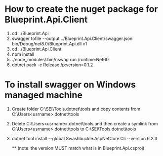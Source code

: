 # How to create the nuget package for Blueprint.Api.Client
1. cd ../Blueprint.Api
2. swagger tofile --output ../Blueprint.Api.Client/swagger.json bin/Debug/net8.0/Blueprint.Api.dll v1
3. cd ../Blueprint.Api.Client
4. npm install
5. ./node_modules/.bin/nswag run /runtime:Net60
6. dotnet pack -c Release /p:version=0.1.2


# To install swagger on Windows managed machine
1. Create folder C:\SEI\Tools\.dotnet\tools and copy contents from C:\Users\<usrname>\.dotnet\tools
2. Delete C:\Users\<usrname>\.dotnet\tools and then create a symlink from C:\Users\<usrname>\.dotnet\tools to C:\SEI\Tools\.dotnet\tools
3. dotnet tool install --global Swashbuckle.AspNetCore.Cli --version 6.2.3

   ** (note:  the version MUST match what is in Blueprint.Api.csproj)

